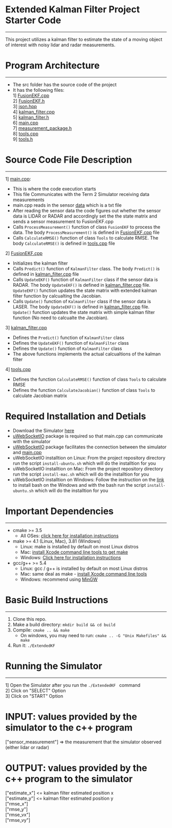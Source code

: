 # Extended Kalman Filter Project Starter Code
----
This project utilizes a kalman filter to estimate the state of a moving object of interest with noisy lidar and radar measurements.

# Program Architecture
----

- The src folder has the source code of the project
- It has the following files:	  
  1] [FusionEKF.cpp](https://github.com/jayshah19949596/Extended-Kalman-Filter/blob/master/src/FusionEKF.cpp)     	  
  2] [FusionEKF.h](https://github.com/jayshah19949596/Extended-Kalman-Filter/blob/master/src/FusionEKF.h)              
  3] [json.hpp](https://github.com/jayshah19949596/Extended-Kalman-Filter/blob/master/src/json.hpp) 	  
  4] [kalman_filter.cpp](https://github.com/jayshah19949596/Extended-Kalman-Filter/blob/master/src/kalman_filter.cpp)	        
  5] [kalman_filter.h](https://github.com/jayshah19949596/Extended-Kalman-Filter/blob/master/src/kalman_filter.h)	            
  6] [main.cpp](https://github.com/jayshah19949596/Extended-Kalman-Filter/blob/master/src/main.cpp) 	        
  7] [measurement_package.h](https://github.com/jayshah19949596/Extended-Kalman-Filter/blob/master/src/measurement_package.h)         
  8] [tools.cpp](https://github.com/jayshah19949596/Extended-Kalman-Filter/blob/master/src/tools.cpp)      
  9] [tools.h](https://github.com/jayshah19949596/Extended-Kalman-Filter/blob/master/src/tools.h)       
  
# Source Code File Description
----
1] [main.cpp](https://github.com/jayshah19949596/Extended-Kalman-Filter/blob/master/src/main.cpp):
   - This is where the code execution starts
   - This file Communicates with the Term 2 Simulator receiving data measurements
   - main.cpp reads in the sensor [data](https://github.com/jayshah19949596/Extended-Kalman-Filter/blob/master/data/obj_pose-laser-radar-synthetic-input.txt) which is a txt file  
   - After reading the sensor data the code figures out whether the sensor data is LIDAR or RADAR and accordingly set the the state matrix and sends a sensor measurement to FusionEKF.cpp
   - Calls `ProcessMeasurement()` function of class `FusionEKF` to process the data. The body `ProcessMeasurement()` is defined in [FusionEKF.cpp](https://github.com/jayshah19949596/Extended-Kalman-Filter/blob/master/src/FusionEKF.cpp) file 
   - Calls `CalculateRMSE()` function of class `Tools` to calculate RMSE. The body `CalculateRMSE()` is defined in [tools.cpp](https://github.com/jayshah19949596/Extended-Kalman-Filter/blob/master/src/tools.cpp) file 
   
2] [FusionEKF.cpp](https://github.com/jayshah19949596/Extended-Kalman-Filter/blob/master/src/FusionEKF.cpp)	
   - Initializes the kalman filter
   - Calls `Predict()` function of `KalmanFilter` class. The body `Predict()` is defined in [kalman_filter.cpp](https://github.com/jayshah19949596/Extended-Kalman-Filter/blob/master/src/kalman_filter.cpp) file
   - Calls `UpdateEKF()` function of `KalmanFilter` class if the sensor data is RADAR. The body `UpdateEKF()` is defined in [kalman_filter.cpp](https://github.com/jayshah19949596/Extended-Kalman-Filter/blob/master/src/kalman_filter.cpp) file. `UpdateEKF()` function updates the state matrix with extended kalman filter function by calcualting the Jacobian.   
   - Calls `Update()` function of `KalmanFilter` class if the sensor data is LASER. The body `UpdateEKF()` is defined in [kalman_filter.cpp](https://github.com/jayshah19949596/Extended-Kalman-Filter/blob/master/src/kalman_filter.cpp) file. `Update()` function updates the state matrix with simple kalman filter function (No need to calcualte the Jacobian).
   
3] [kalman_filter.cpp](https://github.com/jayshah19949596/Extended-Kalman-Filter/blob/master/src/kalman_filter.cpp)
   - Defines the `Predict()` function of `KalmanFilter` class
   - Defines the `UpdateEKF()` function of `KalmanFilter` class
   - Defines the `Update()` function of `KalmanFilter` class
   - The above functions implements the actual calcualtions of the kalman filter 

4] [tools.cpp](https://github.com/jayshah19949596/Extended-Kalman-Filter/blob/master/src/tools.cpp) 
   - Defines the function `CalculateRMSE()` function of class `Tools` to calculate RMSE 
   - Defines the function `CalculateJacobian()` function of class `Tools` to calculate Jacobian matrix


# Required Installation and Detials

- Download the Simulator [here](https://github.com/udacity/self-driving-car-sim/releases)
- [uWebSocketIO](https://github.com/uNetworking/uWebSockets) package is required so that main.cpp can communicate with the simulator
- [uWebSocketIO](https://github.com/uNetworking/uWebSockets) package facilitates the connection between the simulator and [main.cpp](https://github.com/jayshah19949596/Extended-Kalman-Filter/blob/master/src/main.cpp)
- uWebSocketIO installtion on Linux: From the project repository directory run the script `install-ubuntu.sh` which will do the installtion for you
- uWebSocketIO installtion on Mac: From the project repository directory run the script `install-mac.sh` which will do the installtion for you
- uWebSocketIO installtion on Windows: Follow the instruction on the [link](https://www.howtogeek.com/249966/how-to-install-and-use-the-linux-bash-shell-on-windows-10) to install bash on the Windows and with the bash run the script `install-ubuntu.sh` which will do the installtion for you

# Important Dependencies
----
* cmake >= 3.5
  * All OSes: [click here for installation instructions](https://cmake.org/install/)
* make >= 4.1 (Linux, Mac), 3.81 (Windows)
  * Linux: make is installed by default on most Linux distros
  * Mac: [install Xcode command line tools to get make](https://developer.apple.com/xcode/features/)
  * Windows: [Click here for installation instructions](http://gnuwin32.sourceforge.net/packages/make.htm)
* gcc/g++ >= 5.4
  * Linux: gcc / g++ is installed by default on most Linux distros
  * Mac: same deal as make - [install Xcode command line tools](https://developer.apple.com/xcode/features/)
  * Windows: recommend using [MinGW](http://www.mingw.org/)
  
  
# Basic Build Instructions
----
1. Clone this repo.
2. Make a build directory: `mkdir build && cd build`
3. Compile: `cmake .. && make` 
   * On windows, you may need to run: `cmake .. -G "Unix Makefiles" && make`
4. Run it: `./ExtendedKF `


# Running the Simulator 
---

1] Open the Simulator after you run the `./ExtendedKF ` command   
2] Click on "SELECT" Option   
3] Click on "START" Option  


# INPUT: values provided by the simulator to the c++ program

["sensor_measurement"] => the measurement that the simulator observed (either lidar or radar)


# OUTPUT: values provided by the c++ program to the simulator

["estimate_x"] <= kalman filter estimated position x  
["estimate_y"] <= kalman filter estimated position y  
["rmse_x"]  
["rmse_y"]  
["rmse_vx"]  
["rmse_vy"]  
